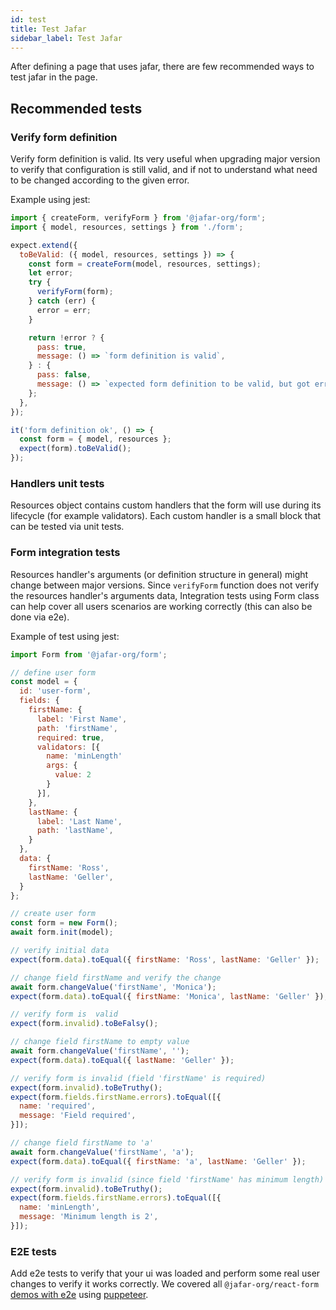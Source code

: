 ```yaml
---
id: test
title: Test Jafar
sidebar_label: Test Jafar
---
```


After defining a page that uses jafar, there are few recommended ways to test jafar in the page.

## Recommended tests

### Verify form definition

Verify form definition is valid. Its very useful when upgrading major version to verify that configuration is still valid,
and if not to understand what need to be changed according to the given error.

Example using jest:

```javascript
import { createForm, verifyForm } from '@jafar-org/form';
import { model, resources, settings } from './form';

expect.extend({
  toBeValid: ({ model, resources, settings }) => {
    const form = createForm(model, resources, settings);
    let error;
    try {
      verifyForm(form);
    } catch (err) {
      error = err;
    }

    return !error ? {
      pass: true,
      message: () => `form definition is valid`,
    } : {
      pass: false,
      message: () => `expected form definition to be valid, but got error: \n${error}`,
    };
  },
});

it('form definition ok', () => {
  const form = { model, resources };
  expect(form).toBeValid();
});
```

### Handlers unit tests

Resources object contains custom handlers that the form will use during its lifecycle (for example validators). 
Each custom handler is a small block that can be tested via unit tests.

### Form integration tests

Resources handler's arguments (or definition structure in general) might change between major versions.
Since `verifyForm` function does not verify the resources handler's arguments data, Integration tests using Form class can help
cover all users scenarios are working correctly (this can also be done via e2e).

Example of test using jest:

```javascript
import Form from '@jafar-org/form';

// define user form
const model = {
  id: 'user-form',
  fields: {
    firstName: {
      label: 'First Name',
      path: 'firstName',
      required: true,
      validators: [{
        name: 'minLength'
        args: {
          value: 2
        }
      }],
    },
    lastName: {
      label: 'Last Name',
      path: 'lastName',
    }
  },
  data: {
    firstName: 'Ross',
    lastName: 'Geller',
  }
};

// create user form
const form = new Form();
await form.init(model);

// verify initial data
expect(form.data).toEqual({ firstName: 'Ross', lastName: 'Geller' });

// change field firstName and verify the change
await form.changeValue('firstName', 'Monica');
expect(form.data).toEqual({ firstName: 'Monica', lastName: 'Geller' });

// verify form is  valid
expect(form.invalid).toBeFalsy();

// change field firstName to empty value
await form.changeValue('firstName', '');
expect(form.data).toEqual({ lastName: 'Geller' });

// verify form is invalid (field 'firstName' is required)
expect(form.invalid).toBeTruthy();
expect(form.fields.firstName.errors).toEqual([{
  name: 'required',
  message: 'Field required',
}]);

// change field firstName to 'a'
await form.changeValue('firstName', 'a');
expect(form.data).toEqual({ firstName: 'a', lastName: 'Geller' });

// verify form is invalid (since field 'firstName' has minimum length)
expect(form.invalid).toBeTruthy();
expect(form.fields.firstName.errors).toEqual([{
  name: 'minLength',
  message: 'Minimum length is 2',
}]);
```

### E2E tests

Add e2e tests to verify that your ui was loaded and perform some real user changes to verify it works correctly.
We covered all `@jafar-org/react-form` [demos with e2e](https://github.com/yahoo/jafar/blob/master/packages/react-form/src/website/Root.e2e.js) using [puppeteer](https://github.com/GoogleChrome/puppeteer).
